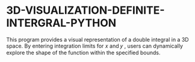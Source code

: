 # 3D-VISUALIZATION-DEFINITE-INTERGRAL-PYTHON
This program provides a visual representation of a double integral in a 3D space. By entering integration limits for  𝑥 and  𝑦 , users can dynamically explore the shape of the function within the specified bounds.

